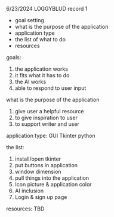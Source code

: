 6/23/2024 
LOGGYBLUD record 1

- goal setting 
- what is the purpose of the application 
- application type 
- the list of what to do 
- resources 

goals:
1. the application works
2. it fits what it has to do 
3. the AI works 
4. able to respond to user input 

what is the purpose of the application
1. give user a helpful resource 
2. to give inspiration to user 
3. to support writer and user 

application type:
GUI Tkinter 
python 

the list:
1. install/open tkinter 
2. put buttons in application
3. window dimension 
4. pull things into the application 
5. Icon picture & application color
6. AI inclusion
7. Login & sign up page 

resources: 
TBD 
